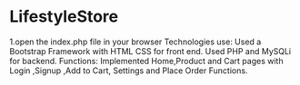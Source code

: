 # LifestyleStore
1.open the index.php file in your browser
Technologies use:
Used a Bootstrap Framework with HTML CSS for front end. 
Used PHP and MySQLi for backend. 
Functions:
Implemented Home,Product and Cart pages with Login ,Signup ,Add to Cart, Settings and Place Order Functions.
